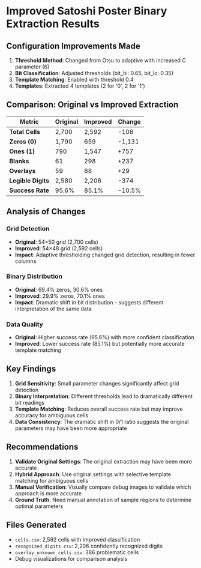 # Improved Satoshi Poster Binary Extraction Results

## Configuration Improvements Made
1. **Threshold Method**: Changed from Otsu to adaptive with increased C parameter (6)
2. **Bit Classification**: Adjusted thresholds (bit_hi: 0.65, bit_lo: 0.35)
3. **Template Matching**: Enabled with threshold 0.4
4. **Templates**: Extracted 4 templates (2 for '0', 2 for '1')

## Comparison: Original vs Improved Extraction

| Metric | Original | Improved | Change |
|--------|----------|----------|--------|
| **Total Cells** | 2,700 | 2,592 | -108 |
| **Zeros (0)** | 1,790 | 659 | -1,131 |
| **Ones (1)** | 790 | 1,547 | +757 |
| **Blanks** | 61 | 298 | +237 |
| **Overlays** | 59 | 88 | +29 |
| **Legible Digits** | 2,580 | 2,206 | -374 |
| **Success Rate** | 95.6% | 85.1% | -10.5% |

## Analysis of Changes

### Grid Detection
- **Original**: 54×50 grid (2,700 cells)
- **Improved**: 54×48 grid (2,592 cells)
- **Impact**: Adaptive thresholding changed grid detection, resulting in fewer columns

### Binary Distribution
- **Original**: 69.4% zeros, 30.6% ones
- **Improved**: 29.9% zeros, 70.1% ones
- **Impact**: Dramatic shift in bit distribution - suggests different interpretation of the same data

### Data Quality
- **Original**: Higher success rate (95.6%) with more confident classification
- **Improved**: Lower success rate (85.1%) but potentially more accurate template matching

## Key Findings

1. **Grid Sensitivity**: Small parameter changes significantly affect grid detection
2. **Binary Interpretation**: Different thresholds lead to dramatically different bit readings
3. **Template Matching**: Reduces overall success rate but may improve accuracy for ambiguous cells
4. **Data Consistency**: The dramatic shift in 0/1 ratio suggests the original parameters may have been more appropriate

## Recommendations

1. **Validate Original Settings**: The original extraction may have been more accurate
2. **Hybrid Approach**: Use original settings with selective template matching for ambiguous cells
3. **Manual Verification**: Visually compare debug images to validate which approach is more accurate
4. **Ground Truth**: Need manual annotation of sample regions to determine optimal parameters

## Files Generated
- `cells.csv`: 2,592 cells with improved classification
- `recognized_digits.csv`: 2,206 confidently recognized digits
- `overlay_unknown_cells.csv`: 386 problematic cells
- Debug visualizations for comparison analysis